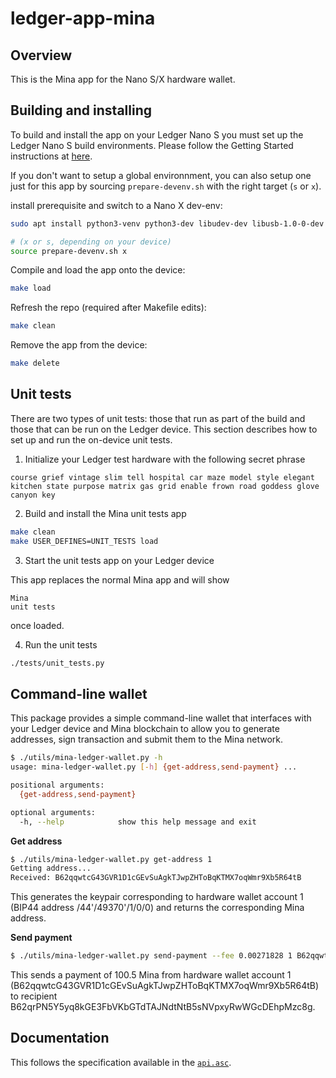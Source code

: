 # ledger-app-mina

## Overview
This is the Mina app for the Nano S/X hardware wallet.

## Building and installing
To build and install the app on your Ledger Nano S you must set up the Ledger Nano S build environments. Please follow the Getting Started instructions at [here](https://ledger.readthedocs.io/en/latest/userspace/getting_started.html).

If you don't want to setup a global environnment, you can also setup one just for this app by sourcing `prepare-devenv.sh` with the right target (`s` or `x`).

install prerequisite and switch to a Nano X dev-env:

```bash
sudo apt install python3-venv python3-dev libudev-dev libusb-1.0-0-dev

# (x or s, depending on your device)
source prepare-devenv.sh x
```

Compile and load the app onto the device:
```bash
make load
```

Refresh the repo (required after Makefile edits):
```bash
make clean
```

Remove the app from the device:
```bash
make delete
```

## Unit tests

There are two types of unit tests: those that run as part of the build
and those that can be run on the Ledger device.  This section describes
how to set up and run the on-device unit tests.

1. Initialize your Ledger test hardware with the following secret phrase

```
course grief vintage slim tell hospital car maze model style elegant kitchen state purpose matrix gas grid enable frown road goddess glove canyon key
```

2. Build and install the Mina unit tests app

```bash
make clean
make USER_DEFINES=UNIT_TESTS load
```

3. Start the unit tests app on your Ledger device

This app replaces the normal Mina app and will show

```
Mina
unit tests
```

once loaded.

4. Run the unit tests

```bash
./tests/unit_tests.py
```

## Command-line wallet

This package provides a simple command-line wallet that interfaces
with your Ledger device and Mina blockchain to allow you to generate
addresses, sign transaction and submit them to the Mina network.

```bash
$ ./utils/mina-ledger-wallet.py -h
usage: mina-ledger-wallet.py [-h] {get-address,send-payment} ...

positional arguments:
  {get-address,send-payment}

optional arguments:
  -h, --help            show this help message and exit
```

**Get address**

```bash
$ ./utils/mina-ledger-wallet.py get-address 1
Getting address...
Received: B62qqwtcG43GVR1D1cGEvSuAgkTJwpZHToBqKTMX7oqWmr9Xb5R64tB
```

This generates the keypair corresponding to hardware wallet account 1 (BIP44 address /44'/49370'/1/0/0) and returns the corresponding Mina address.

**Send payment**

```bash
$ ./utils/mina-ledger-wallet.py send-payment --fee 0.00271828 1 B62qqwtcG43GVR1D1cGEvSuAgkTJwpZHToBqKTMX7oqWmr9Xb5R64tB B62qrPN5Y5yq8kGE3FbVKbGTdTAJNdtNtB5sNVpxyRwWGcDEhpMzc8g 100.5
```

This sends a payment of 100.5 Mina from hardware wallet account 1 (B62qqwtcG43GVR1D1cGEvSuAgkTJwpZHToBqKTMX7oqWmr9Xb5R64tB) to recipient B62qrPN5Y5yq8kGE3FbVKbGTdTAJNdtNtB5sNVpxyRwWGcDEhpMzc8g.

## Documentation
This follows the specification available in the [`api.asc`](https://github.com/LedgerHQ/ledger-app-boilerplate/blob/master/doc/api.asc).
